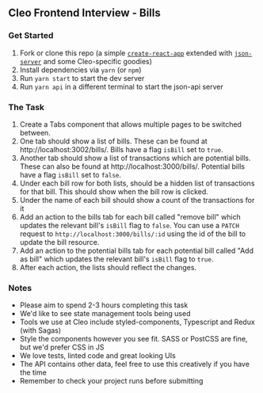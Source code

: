 ## Cleo Frontend Interview - Bills

### Get Started

1. Fork or clone this repo (a simple [`create-react-app`](https://github.com/facebook/create-react-app) extended with [`json-server`](https://github.com/typicode/json-server) and some Cleo-specific goodies)
1. Install dependencies via `yarn` (or `npm`)
1. Run `yarn start` to start the dev server
1. Run `yarn api` in a different terminal to start the json-api server

### The Task

1. Create a Tabs component that allows multiple pages to be switched between.
1. One tab should show a list of bills. These can be found at http://localhost:3002/bills/. Bills have a flag `isBill` set to `true`.
1. Another tab should show a list of transactions which are potential bills. These can also be found at http://localhost:3000/bills/. Potential bills have a flag `isBill` set to `false`.
1. Under each bill row for both lists, should be a hidden list of transactions for that bill. This should show when the bill row is clicked.
1. Under the name of each bill should show a count of the transactions for it
1. Add an action to the bills tab for each bill called "remove bill" which updates the relevant bill's `isBill` flag to `false`. You can use a `PATCH` request to `http://localhost:3000/bills/:id` using the id of the bill to update the bill resource.
1. Add an action to the potential bills tab for each potential bill called "Add as bill" which updates the relevant bill's `isBill` flag to `true`.
1. After each action, the lists should reflect the changes.

### Notes

- Please aim to spend 2-3 hours completing this task
- We'd like to see state management tools being used
- Tools we use at Cleo include styled-components, Typescript and Redux (with Sagas)
- Style the components however you see fit. SASS or PostCSS are fine, but we'd prefer CSS in JS
- We love tests, linted code and great looking UIs
- The API contains other data, feel free to use this creatively if you have the time
- Remember to check your project runs before submitting
